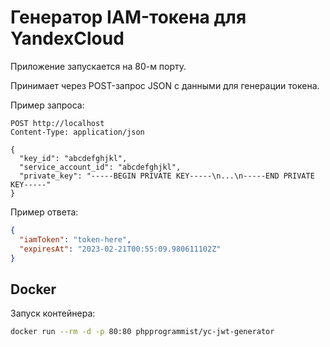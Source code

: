 # Генератор IAM-токена для YandexCloud

Приложение запускается на 80-м порту.

Принимает через POST-запрос JSON с данными для генерации токена.

Пример запроса:
```http request
POST http://localhost
Content-Type: application/json

{
  "key_id": "abcdefghjkl",
  "service_account_id": "abcdefghjkl",
  "private_key": "-----BEGIN PRIVATE KEY-----\n...\n-----END PRIVATE KEY-----"
}
```

Пример ответа:
```json
{
  "iamToken": "token-here",
  "expiresAt": "2023-02-21T00:55:09.980611102Z"
}
```

## Docker
Запуск контейнера:
```bash
docker run --rm -d -p 80:80 phpprogrammist/yc-jwt-generator
```

